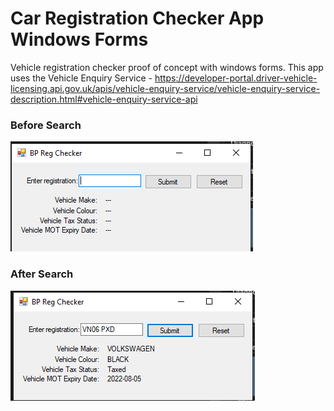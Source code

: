 # Car Registration Checker App Windows Forms
Vehicle registration checker proof of concept with windows forms. This app uses the Vehicle Enquiry Service - https://developer-portal.driver-vehicle-licensing.api.gov.uk/apis/vehicle-enquiry-service/vehicle-enquiry-service-description.html#vehicle-enquiry-service-api 


### Before Search
![](git_images/image-1.PNG)

### After Search
![](git_images/image-2.PNG)
